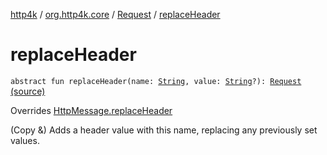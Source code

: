 [http4k](../../index.md) / [org.http4k.core](../index.md) / [Request](index.md) / [replaceHeader](./replace-header.md)

# replaceHeader

`abstract fun replaceHeader(name: `[`String`](https://kotlinlang.org/api/latest/jvm/stdlib/kotlin/-string/index.html)`, value: `[`String`](https://kotlinlang.org/api/latest/jvm/stdlib/kotlin/-string/index.html)`?): `[`Request`](index.md) [(source)](https://github.com/http4k/http4k/blob/master/http4k-core/src/main/kotlin/org/http4k/core/http.kt#L197)

Overrides [HttpMessage.replaceHeader](../-http-message/replace-header.md)

(Copy &amp;) Adds a header value with this name, replacing any previously set values.

